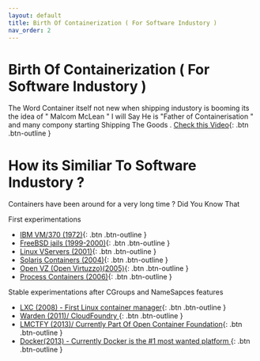 ```yaml
---
layout: default
title: Birth Of Containerization ( For Software Industory )
nav_order: 2
---
```

# Birth Of Containerization ( For Software Industory )


The Word Container itself not new when shipping industory is booming its the idea of " Malcom McLean " I will Say He is "Father of Containerisation " and many compony starting Shipping The Goods . [Check this Video](https://www.youtube.com/watch?v=Gn7IoT_WSRA&t=89s){: .btn .btn-outline }


# How its Similiar To Software Industory ?

Containers have been around for a very long time ? Did You Know That 

First experimentations

   -  [IBM VM/370 (1972)](https://en.wikipedia.org/wiki/VM_%28operating_system%29){: .btn .btn-outline }
   -  [FreeBSD jails (1999-2000)](https://www.freebsd.org/cgi/man.cgi?query=jail&sektion=8&manpath=FreeBSD+4.0-RELEASE){: .btn .btn-outline }
   -  [Linux VServers (2001)](https://web.archive.org/web/20160411192058/http://www.solucorp.qc.ca/changes.hc?projet=vserver){: .btn .btn-outline }
   -  [Solaris Containers (2004)](https://en.wikipedia.org/wiki/Solaris_Containers){: .btn .btn-outline } 
   -  [Open VZ (Open Virtuzzo)(2005)](https://www.virtuozzo.com/about/open-source.html){: .btn .btn-outline }
   -  [Process Containers (2006)](https://www.kernel.org/doc/ols/2007/ols2007v2-pages-45-58.pdf){: .btn .btn-outline }
   
Stable experimentations after CGroups and NameSapces features 
   
   -  [LXC (2008) - First Linux container manager](https://github.com/lxc/lxc){: .btn .btn-outline }
   -  [ Warden (2011)/ CloudFoundry ](https://github.com/cloudfoundry-attic/warden){: .btn .btn-outline }
   -  [ LMCTFY (2013)/ Currently Part Of Open Container Foundation](https://github.com/opencontainers/runc/tree/master/libcontainer){: .btn .btn-outline }
   - [ Docker(2013) - Currently Docker is the #1 most wanted platform ](https://www.docker.com/){: .btn .btn-outline }


 
